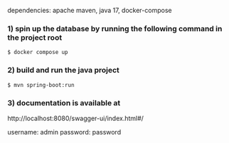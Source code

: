 dependencies: apache maven, java 17, docker-compose

### 1) spin up the database by running the following command in the project root
```shell
$ docker compose up
```

### 2) build and run the java project
```shell
$ mvn spring-boot:run
```
### 3) documentation is available at
http://localhost:8080/swagger-ui/index.html#/

username: admin
password: password

